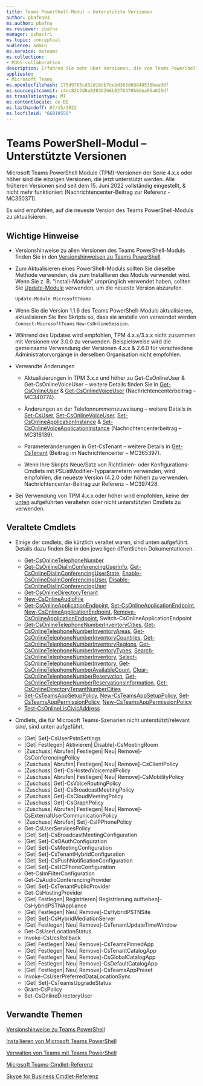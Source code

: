 ```yaml
---
title: Teams PowerShell-Modul – Unterstützte Versionen
author: pbafna03
ms.author: pbafna
ms.reviewer: pbafna
manager: sshastri
ms.topic: conceptual
audience: admin
ms.service: msteams
ms.collection:
- M365-collaboration
description: Erfahren Sie mehr über Versionen, die vom Teams PowerShell-Modul unterstützt werden, das für die Verwaltung von Microsoft Teams verwendet wird.
appliesto:
- Microsoft Teams
ms.openlocfilehash: 175d9785cd32d18db7eebd363d08840538baa0df
ms.sourcegitcommit: c4ec82b7d8a820362b6b0276470b0dea95a628df
ms.translationtype: MT
ms.contentlocale: de-DE
ms.lasthandoff: 07/15/2022
ms.locfileid: "66819550"
---
```

# <a name="teams-powershell-module---supported-versions"></a>Teams PowerShell-Modul – Unterstützte Versionen

Microsoft Teams PowerShell Module (TPM)-Versionen der Serie 4.x.x oder höher sind die einzigen Versionen, die jetzt unterstützt werden. Alle früheren Versionen sind seit dem 15. Juni 2022 vollständig eingestellt, & nicht mehr funktioniert (Nachrichtencenter-Beitrag zur Referenz - MC350371). 

Es wird empfohlen, auf die neueste Version des Teams PowerShell-Moduls zu aktualisieren.


## <a name="important-notes"></a>Wichtige Hinweise

- Versionshinweise zu allen Versionen des Teams PowerShell-Moduls finden Sie in den [Versionshinweisen zu Teams PowerShell](teams-powershell-release-notes.md).

- Zum Aktualisieren eines PowerShell-Moduls sollten Sie dieselbe Methode verwenden, die zum Installieren des Moduls verwendet wird. Wenn Sie z. B. "Install-Module" ursprünglich verwendet haben, sollten Sie [Update-Module](/powershell/module/powershellget/update-module) verwenden, um die neueste Version abzurufen.

  ```powershell
  Update-Module MicrosoftTeams
  ```

- Wenn Sie die Version 1.1.6 des Teams PowerShell-Moduls aktualisieren, aktualisieren Sie Ihre Skripts so, dass sie anstelle von verwendet werden `Connect-MicrosoftTeams` `New-CsOnlineSession`.

- Während des Updates wird empfohlen, TPM 4.x.x/3.x.x nicht zusammen mit Versionen vor 3.0.0 zu verwenden. Beispielsweise wird die gemeinsame Verwendung der Versionen 4.x.x & 2.6.0 für verschiedene Administratorvorgänge in derselben Organisation nicht empfohlen.

- Verwandte Änderungen
  - Aktualisierungen in TPM 3.x.x und höher zu Get-CsOnlineUser & Get-CsOnlineVoiceUser – weitere Details finden Sie in [Get-CsOnlineUser](/powershell/module/skype/get-csonlineuser) & [Get-CsOnlineVoiceUser](/powershell/module/skype/get-csonlinevoiceuser) (Nachrichtencenterbeitrag – MC340774).

  - Änderungen an der Telefonnummernzuweisung – weitere Details in [Set-CsUser](/powershell/module/skype/set-csuser), [Set-CsOnlineVoiceUser](/powershell/module/skype/set-csonlinevoiceuser), [Set-CsOnlineApplicationInstance](/powershell/module/skype/set-csonlineapplicationinstance) & [Set-CsOnlineVoiceApplicationInstance](/powershell/module/skype/set-csonlinevoiceapplicationinstance) (Nachrichtencenterbeitrag – MC316139).

  - Parameteränderungen in Get-CsTenant – weitere Details in [Get-CsTenant](/powershell/module/skype/get-cstenant) (Beitrag im Nachrichtencenter – MC365397).
  
  - Wenn Ihre Skripts Neue/Satz von Richtlinien- oder Konfigurations-Cmdlets mit PSListModifier-Typparametern verwenden, wird empfohlen, die neueste Version (4.2.0 oder höher) zu verwenden. Nachrichtencenter-Beitrag zur Referenz – MC397428.

- Bei Verwendung von TPM 4.x.x oder höher wird empfohlen, keine der [unten](#deprecated-cmdlets) aufgeführten veralteten oder nicht unterstützten Cmdlets zu verwenden.

## <a name="deprecated-cmdlets"></a>Veraltete Cmdlets

- Einige der cmdlets, die kürzlich veraltet waren, sind unten aufgeführt. Details dazu finden Sie in den jeweiligen öffentlichen Dokumentationen.
  - [Get-CsOnlineTelephoneNumber](/powershell/module/skype/get-csonlinetelephonenumber)
  - [Get-CsOnlineDialInConferencingUserInfo](/powershell/module/skype/get-csonlinedialinconferencinguserinfo), [Get-CsOnlineDialInConferencingUserState](/powershell/module/skype/get-csonlinedialinconferencinguserstate), [Enable-CsOnlineDialInConferencingUser](/powershell/module/skype/enable-csonlinedialinconferencinguser), [Disable-CsOnlineDialInConferencingUser](/powershell/module/skype/disable-csonlinedialinconferencinguser)
  - [Get-CsOnlineDirectoryTenant](/powershell/module/skype/get-csonlinedirectorytenant)
  - [New-CsOnlineAudioFile](/powershell/module/skype/new-csonlineaudiofile)
  - [Get-CsOnlineApplicationEndpoint](/powershell/module/skype/get-csonlineapplicationendpoint), [Set-CsOnlineApplicationEndpoint](/powershell/module/skype/set-csonlineapplicationendpoint), [New-CsOnlineApplicationEndpoint](/powershell/module/skype/new-csonlineapplicationendpoint), [Remove-CsOnlineApplicationEndpoint](/powershell/module/skype/remove-csonlineapplicationendpoint), Switch-CsOnlineApplicationEndpoint
  - [Get-CsOnlineTelephoneNumberInventoryCities](/powershell/module/skype/get-csonlinetelephonenumberinventorycities), [Get-CsOnlineTelephoneNumberInventoryAreas](/powershell/module/skype/get-csonlinetelephonenumberinventoryareas), [Get-CsOnlineTelephoneNumberInventoryCountries](/powershell/module/skype/get-csonlinetelephonenumberinventorycountries), [Get-CsOnlineTelephoneNumberInventoryRegions](/powershell/module/skype/get-csonlinetelephonenumberinventoryregions), [Get-CsOnlineTelephoneNumberInventoryTypes](/powershell/module/skype/get-csonlinetelephonenumberinventorytypes), [Search-CsOnlineTelephoneNumberInventory](/powershell/module/skype/search-csonlinetelephonenumberinventory), [Select-CsOnlineTelephoneNumberInventory](/powershell/module/skype/select-csonlinetelephonenumberinventory), [Get-CsOnlineTelephoneNumberAvailableCount](/powershell/module/skype/get-csonlinetelephonenumberavailablecount), [ Clear-CsOnlineTelephoneNumberReservation](/powershell/module/skype/clear-csonlinetelephonenumberreservation), [Get-CsOnlineTelephoneNumberReservationsInformation](/powershell/module/skype/get-csonlinetelephonenumberreservationsinformation), [Get-CsOnlineDirectoryTenantNumberCities](/powershell/module/skype/get-csonlinedirectorytenantnumbercities)
  - [Set-CsTeamsAppSetupPolicy](/powershell/module/skype/set-csteamsappsetuppolicy), [New-CsTeamsAppSetupPolicy](/powershell/module/skype/new-csteamsappsetuppolicy), [Set-CsTeamsAppPermissionPolicy](/powershell/module/skype/set-csteamsapppermissionpolicy), [New-CsTeamsAppPermissionPolicy](/powershell/module/skype/new-csteamsapppermissionpolicy)
  - [Test-CsOnlineLisCivicAddress](/powershell/module/skype/test-csonlineliscivicaddress)

- Cmdlets, die für Microsoft Teams-Szenarien nicht unterstützt/relevant sind, sind unten aufgeführt.
  - [Get| Set]-CsUserPstnSettings
  - [Get| Festlegen| Aktivieren| Disable]-CsMeetingRoom
  - [Zuschuss| Abrufen| Festlegen| Neu| Remove]-CsConferencingPolicy
  - [Zuschuss| Abrufen| Festlegen| Neu| Remove]-CsClientPolicy
  - [Zuschuss| Get]-CsHostedVoicemailPolicy
  - [Zuschuss| Abrufen| Festlegen| Neu| Remove]-CsMobilityPolicy
  - [Zuschuss| Get]-CsVoiceRoutingPolicy
  - [Zuschuss| Get]-CsBroadcastMeetingPolicy
  - [Zuschuss| Get]-CsCloudMeetingPolicy
  - [Zuschuss| Get]-CsGraphPolicy
  - [Zuschuss| Abrufen| Festlegen| Neu| Remove]-CsExternalUserCommunicationPolicy
  - [Zuschuss| Abrufen| Set]-CsIPPhonePolicy
  - Get-CsUserServicesPolicy
  - [Get| Set]-CsBroadcastMeetingConfiguration
  - [Get| Set]-CsOAuthConfiguration
  - [Get| Set]-CsMeetingConfiguration
  - [Get| Set]-CsTenantHybridConfiguration
  - [Get| Set]-CsPushNotificationConfiguration
  - [Get| Set]-CsUCPhoneConfiguration
  - Get-CsImFilterConfiguration
  - Get-CsAudioConferencingProvider
  - [Get| Set]-CsTenantPublicProvider
  - Get-CsHostingProvider
  - [Get| Festlegen| Registrieren| Registrierung aufheben]-CsHybridPSTNAppliance
  - [Get| Festlegen| Neu| Remove]-CsHybridPSTNSite
  - [Get| Set]-CsHybridMediationServer
  - [Get| Festlegen| Neu| Remove]-CsTenantUpdateTimeWindow
  - Get-CsUserLocationStatus
  - Invoke-CsUcsRollback
  - [Get| Festlegen| Neu| Remove]-CsTeamsPinnedApp
  - [Get| Festlegen| Neu| Remove]-CsTenantCatalogApp
  - [Get| Festlegen| Neu| Remove]-CsGlobalCatalogApp
  - [Get| Festlegen| Neu| Remove]-CsDefaultCatalogApp
  - [Get| Festlegen| Neu| Remove]-CsTeamsAppPreset
  - Invoke-CsUserPreferredDataLocationSync
  - [Get| Set]-CsTeamsUpgradeStatus
  - Grant-CsPolicy
  - Set-CsOnlineDirectoryUser

## <a name="related-topics"></a>Verwandte Themen

[Versionshinweise zu Teams PowerShell](teams-powershell-release-notes.md)

[Installieren von Microsoft Teams PowerShell](teams-powershell-install.md)

[Verwalten von Teams mit Teams PowerShell](teams-powershell-managing-teams.md)

[Microsoft Teams-Cmdlet-Referenz](/powershell/module/teams)

[Skype for Business Cmdlet-Referenz](/powershell/module/skype)
